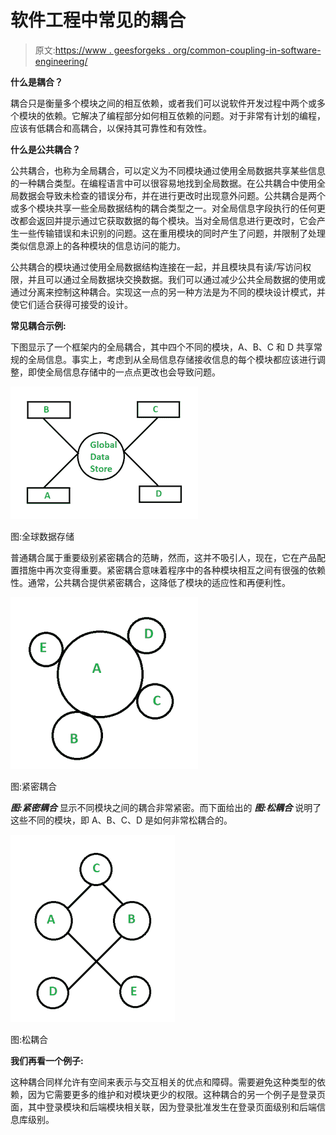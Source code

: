 # 软件工程中常见的耦合

> 原文:[https://www . geesforgeks . org/common-coupling-in-software-engineering/](https://www.geeksforgeeks.org/common-coupling-in-software-engineering/)

**什么是耦合？**

耦合只是衡量多个模块之间的相互依赖，或者我们可以说软件开发过程中两个或多个模块的依赖。它解决了编程部分如何相互依赖的问题。对于非常有计划的编程，应该有低耦合和高耦合，以保持其可靠性和有效性。

**什么是公共耦合？**

公共耦合，也称为全局耦合，可以定义为不同模块通过使用全局数据共享某些信息的一种耦合类型。在编程语言中可以很容易地找到全局数据。在公共耦合中使用全局数据会导致未检查的错误分布，并在进行更改时出现意外问题。公共耦合是两个或多个模块共享一些全局数据结构的耦合类型之一。对全局信息字段执行的任何更改都会返回并提示通过它获取数据的每个模块。当对全局信息进行更改时，它会产生一些传输错误和未识别的问题。这在重用模块的同时产生了问题，并限制了处理类似信息源上的各种模块的信息访问的能力。

公共耦合的模块通过使用全局数据结构连接在一起，并且模块具有读/写访问权限，并且可以通过全局数据块交换数据。我们可以通过减少公共全局数据的使用或通过分离来控制这种耦合。实现这一点的另一种方法是为不同的模块设计模式，并使它们适合获得可接受的设计。

**常见耦合示例:**

下图显示了一个框架内的全局耦合，其中四个不同的模块，A、B、C 和 D 共享常规的全局信息。事实上，考虑到从全局信息存储接收信息的每个模块都应该进行调整，即使全局信息存储中的一点点更改也会导致问题。

![](img/8d8d1aeaf5586778b436500f7ce1f39d.png)

图:全球数据存储

普通耦合属于重要级别紧密耦合的范畴，然而，这并不吸引人，现在，它在产品配置措施中再次变得重要。紧密耦合意味着程序中的各种模块相互之间有很强的依赖性。通常，公共耦合提供紧密耦合，这降低了模块的适应性和再便利性。

![](img/fccaccabaa92a8face69d50b58e4432d.png)

图:紧密耦合

***图:紧密耦合*** 显示不同模块之间的耦合非常紧密。而下面给出的 ***图:松耦合*** 说明了这些不同的模块，即 A、B、C、D 是如何非常松耦合的。

![](img/299efa09bfa7243d704877eefc1d5e5d.png)

图:松耦合

**我们再看一个例子:**

这种耦合同样允许有空间来表示与交互相关的优点和障碍。需要避免这种类型的依赖，因为它需要更多的维护和对模块更少的权限。这种耦合的另一个例子是登录页面，其中登录模块和后端模块相关联，因为登录批准发生在登录页面级别和后端信息库级别。